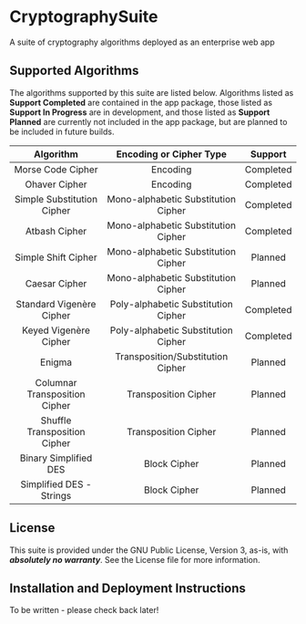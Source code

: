 # CryptographySuite
A suite of cryptography algorithms deployed as an enterprise web app

## Supported Algorithms
The algorithms supported by this suite are listed below. Algorithms listed as **Support Completed** are contained in
the app package, those listed as **Support In Progress** are in development, and those listed as **Support Planned** 
are currently not included in the app package, but are planned to be included in future builds.

|            Algorithm            |       Encoding or Cipher Type       |  Support  |
|:-------------------------------:|:-----------------------------------:|:---------:|
|        Morse Code Cipher        |              Encoding               | Completed |
|          Ohaver Cipher          |              Encoding               | Completed |
|   Simple Substitution Cipher    | Mono-alphabetic Substitution Cipher | Completed |
|          Atbash Cipher          | Mono-alphabetic Substitution Cipher | Completed |
|       Simple Shift Cipher       | Mono-alphabetic Substitution Cipher |  Planned  |
|          Caesar Cipher          | Mono-alphabetic Substitution Cipher |  Planned  |
| Standard Vigen&egrave;re Cipher | Poly-alphabetic Substitution Cipher | Completed |
|  Keyed Vigen&egrave;re Cipher   | Poly-alphabetic Substitution Cipher | Completed |
|             Enigma              |  Transposition/Substitution Cipher  |  Planned  |
|  Columnar Transposition Cipher  |        Transposition Cipher         |  Planned  |
|  Shuffle Transposition Cipher   |        Transposition Cipher         |  Planned  |
|      Binary Simplified DES      |            Block Cipher             |  Planned  |
|    Simplified DES - Strings     |            Block Cipher             |  Planned  |

## License
This suite is provided under the GNU Public License, Version 3, as-is, with **_absolutely no warranty_**.
See the License file for more information.

## Installation and Deployment Instructions
To be written - please check back later!